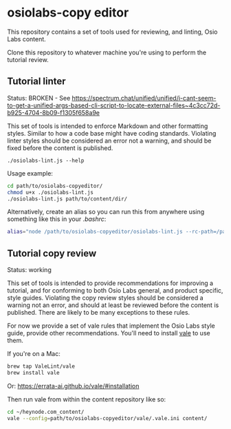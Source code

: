 # osiolabs-copy editor

This repository contains a set of tools used for reviewing, and linting, Osio Labs content.

Clone this repository to whatever machine you're using to perform the tutorial review.

## Tutorial linter

Status: BROKEN - See https://spectrum.chat/unified/unified/i-cant-seem-to-get-a-unified-args-based-cli-script-to-locate-external-files~4c3cc72d-b925-4704-8b09-f1305f658a9e

This set of tools is intended to enforce Markdown and other formatting styles. Similar to how a code base might have coding standards. Violating linter styles should be considered an error not a warning, and should be fixed before the content is published.

`./osiolabs-lint.js --help`

Usage example:

```sh
cd path/to/osiolabs-copyeditor/
chmod u+x ./osiolabs-lint.js
./osiolabs-lint.js path/to/content/dir/
```

Alternatively, create an alias so you can run this from anywhere using something like this in your _.bashrc_:

```sh
alias="node /path/to/osiolabs-copyeditor/osiolabs-lint.js --rc-path=/path/to/osiolabs-copyeditor/.osiolabs-lintrc.yml"
```

## Tutorial copy review

Status: working

This set of tools is intended to provide recommendations for improving a tutorial, and for conforming to both Osio Labs general, and product specific, style guides. Violating the copy review styles should be considered a warning not an error, and should at least be reviewed before the content is published. There are likely to be many exceptions to these rules.

For now we provide a set of vale rules that implement the Osio Labs style guide, provide other recommendations. You'll need to install [vale](https://errata-ai.github.io/vale/) to use them.

If you're on a Mac:

```sh
brew tap ValeLint/vale
brew install vale
```

Or: https://errata-ai.github.io/vale/#installation

Then run vale from within the content repository like so:

```sh
cd ~/heynode.com_content/
vale --config=path/to/osiolabs-copyeditor/vale/.vale.ini content/
```
